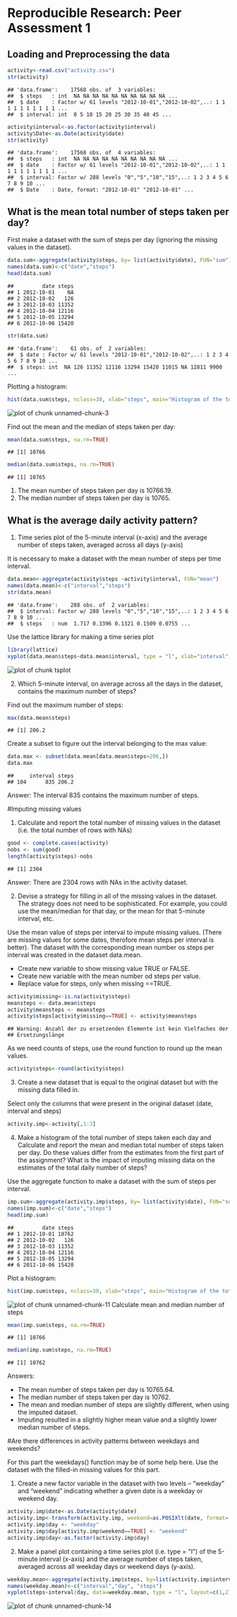 # Reproducible Research: Peer Assessment 1


## Loading and Preprocessing the data


```r
activity<-read.csv("activity.csv")
str(activity)
```

```
## 'data.frame':	17568 obs. of  3 variables:
##  $ steps   : int  NA NA NA NA NA NA NA NA NA NA ...
##  $ date    : Factor w/ 61 levels "2012-10-01","2012-10-02",..: 1 1 1 1 1 1 1 1 1 1 ...
##  $ interval: int  0 5 10 15 20 25 30 35 40 45 ...
```

```r
activity$interval<-as.factor(activity$interval)
activity$Date<-as.Date(activity$date)
str(activity)
```

```
## 'data.frame':	17568 obs. of  4 variables:
##  $ steps   : int  NA NA NA NA NA NA NA NA NA NA ...
##  $ date    : Factor w/ 61 levels "2012-10-01","2012-10-02",..: 1 1 1 1 1 1 1 1 1 1 ...
##  $ interval: Factor w/ 288 levels "0","5","10","15",..: 1 2 3 4 5 6 7 8 9 10 ...
##  $ Date    : Date, format: "2012-10-01" "2012-10-01" ...
```

## What is the mean total number of steps taken per day?
First make a dataset with the sum of steps per day (ignoring the missing values in the dataset).

```r
data.sum<-aggregate(activity$steps, by= list(activity$date), FUN="sum")
names(data.sum)<-c("date","steps")
head(data.sum)
```

```
##         date steps
## 1 2012-10-01    NA
## 2 2012-10-02   126
## 3 2012-10-03 11352
## 4 2012-10-04 12116
## 5 2012-10-05 13294
## 6 2012-10-06 15420
```

```r
str(data.sum)
```

```
## 'data.frame':	61 obs. of  2 variables:
##  $ date : Factor w/ 61 levels "2012-10-01","2012-10-02",..: 1 2 3 4 5 6 7 8 9 10 ...
##  $ steps: int  NA 126 11352 12116 13294 15420 11015 NA 12811 9900 ...
```

Plotting a histogram:

```r
hist(data.sum$steps, nclass=30, xlab="steps", main="Histogram of the total steps per day")
```

![plot of chunk unnamed-chunk-3](./PA1_template_files/figure-html/unnamed-chunk-3.png) 

Find out the mean and the median of steps taken per day:

```r
mean(data.sum$steps, na.rm=TRUE)
```

```
## [1] 10766
```

```r
median(data.sum$steps, na.rm=TRUE)
```

```
## [1] 10765
```
1. The mean number of steps taken per day is 10766.19.
2. The median number of steps taken per day is 10765.



## What is the average daily activity pattern?
1. Time series plot of the 5-minute interval (x-axis) and the average number of steps taken, averaged across all days (y-axis)

It is necessary to make a dataset with the mean number of steps per time interval.

```r
data.mean<-aggregate(activity$steps ~activity$interval, FUN="mean")
names(data.mean)<-c("interval","steps")
str(data.mean)
```

```
## 'data.frame':	288 obs. of  2 variables:
##  $ interval: Factor w/ 288 levels "0","5","10","15",..: 1 2 3 4 5 6 7 8 9 10 ...
##  $ steps   : num  1.717 0.3396 0.1321 0.1509 0.0755 ...
```
Use the lattice library for making a time series plot

```r
library(lattice)
xyplot(data.mean$steps~data.mean$interval, type = "l", xlab="interval", ylab="Mean number of steps", main= "Time series plot: Mean number of steps per interval")
```

![plot of chunk tsplot](./PA1_template_files/figure-html/tsplot.png) 

2. Which 5-minute interval, on average across all the days in the dataset, contains the maximum number of steps?

Find out the maximum number of steps:

```r
max(data.mean$steps)
```

```
## [1] 206.2
```
Create a subset to figure out the interval belonging to the max value:

```r
data.max <- subset(data.mean[data.mean$steps>206,])
data.max
```

```
##     interval steps
## 104      835 206.2
```
Answer: The interval 835 contains the maximum number of steps.



#Imputing missing values

1. Calculate and report the total number of missing values in the dataset (i.e. the total number of rows with NAs)

```r
good <- complete.cases(activity)
nobs <- sum(good)
length(activity$steps)-nobs
```

```
## [1] 2304
```
Answer: There are 2304 rows with NAs in the activity dataset.

2. Devise a strategy for filling in all of the missing values in the dataset. The strategy does not need to be sophisticated. For example, you could use the mean/median for that day, or the mean for that 5-minute interval, etc.

Use the mean value of steps per interval to impute missing values. (There are missing values for some dates, therofore mean steps per interval is better).
The dataset with the corresponding mean number os steps per interval was created in the dataset data.mean.


* Create new variable to show missing value TRUE or FALSE.
* Create new variable with the mean number od steps per value.
* Replace value for steps, only when missing ==TRUE.


```r
activity$missing<-is.na(activity$steps)
meansteps <- data.mean$steps
activity$meansteps <- meansteps
activity$steps[activity$missing==TRUE] <- activity$meansteps
```

```
## Warning: Anzahl der zu ersetzenden Elemente ist kein Vielfaches der
## Ersetzungslänge
```
As we need counts of steps, use the round function to round up the mean values.

```r
activity$steps<-round(activity$steps)
```
3. Create a new dataset that is equal to the original dataset but with the missing data filled in.

Select only the columns that were present in the original dataset (date, interval and steps)

```r
activity.imp<-activity[,1:3]
```

4. Make a histogram of the total number of steps taken each day and Calculate and report the mean and median total number of steps taken per day. Do these values differ from the estimates from the first part of the assignment? What is the impact of imputing missing data on the estimates of the total daily number of steps?

Use the aggregate function to make a dataset with the sum of steps per interval.


```r
imp.sum<-aggregate(activity.imp$steps, by= list(activity$date), FUN="sum")
names(imp.sum)<-c("date","steps")
head(imp.sum)
```

```
##         date steps
## 1 2012-10-01 10762
## 2 2012-10-02   126
## 3 2012-10-03 11352
## 4 2012-10-04 12116
## 5 2012-10-05 13294
## 6 2012-10-06 15420
```

Plot a histogram:

```r
hist(imp.sum$steps, nclass=30, xlab="steps", main="Histogram of the total steps per day")
```

![plot of chunk unnamed-chunk-11](./PA1_template_files/figure-html/unnamed-chunk-11.png) 
Calculate mean and median number of steps

```r
mean(imp.sum$steps, na.rm=TRUE)
```

```
## [1] 10766
```

```r
median(imp.sum$steps, na.rm=TRUE)
```

```
## [1] 10762
```
Answers:
* The mean number of steps taken per day is 10765.64.
* The median number of steps taken per day is 10762.
* The mean and median number of steps are slightly different, when using the imputed dataset.
* Imputing resulted in a slightly higher mean value and a slightly lower median number of steps.



#Are there differences in activity patterns between weekdays and weekends?


For this part the weekdays() function may be of some help here. Use the dataset with the filled-in missing values for this part.

1. Create a new factor variable in the dataset with two levels – “weekday” and “weekend” indicating whether a given date is a weekday or weekend day.


```r
activity.imp$date<-as.Date(activity$date)
activity.imp<-transform(activity.imp, weekend=as.POSIXlt(date, format='%Y/%m/%d')$wday %in% c(0, 6))
activity.imp$day <- "weekday"
activity.imp$day[activity.imp$weekend==TRUE] <- "weekend"
activity.imp$day<-as.factor(activity.imp$day)
```

2. Make a panel plot containing a time series plot (i.e. type = "l") of the 5-minute interval (x-axis) and the average number of steps taken, averaged across all weekday days or weekend days (y-axis).


```r
weekday.mean<-aggregate(activity.imp$steps, by=list(activity.imp$interval, activity.imp$day), FUN="mean")
names(weekday.mean)<-c("interval","day", "steps")
xyplot(steps~interval|day, data=weekday.mean, type = "l", layout=c(1,2))
```

![plot of chunk unnamed-chunk-14](./PA1_template_files/figure-html/unnamed-chunk-14.png) 

